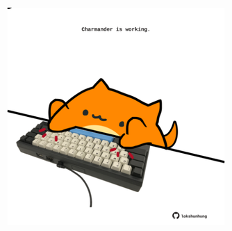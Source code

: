 <!-- built at 18/12/2023, 02:11:55 UTC -->
<p align="center">
  <img width="500" height="500" src="./ReadmeImage.svg">
</p>
